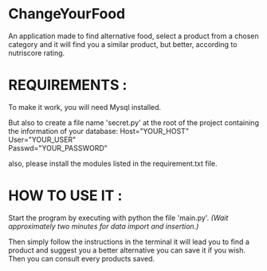 # ChangeYourFood

An application made to find alternative food, select a product from a chosen category and it will find you a similar product, but better, according to nutriscore rating.

# REQUIREMENTS : 

To make it work, you will need Mysql installed. 

But also to create a file name 'secret.py' at the root of the project containing the information of your database:
Host="YOUR_HOST"  
User="YOUR_USER"  
Passwd="YOUR_PASSWORD"  

also, please install the modules listed in the requirement.txt file.

# HOW TO USE IT :

Start the program by executing with python the file 'main.py'.
_(Wait approximately two minutes for data import and insertion.)_

Then simply follow the instructions in the terminal it will lead you to find a product and suggest you a better alternative
you can save it if you wish. Then you can consult every products saved. 
